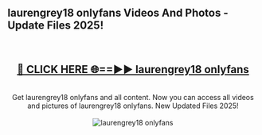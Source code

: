 <h2>laurengrey18 onlyfans Videos And Photos - Update Files 2025!</h2>
<br>
<div align="center">
<h2><a href="https://linkcuts.com/hfmhzwbr" rel="nofollow">🔴 CLICK HERE 🌐==►► laurengrey18 onlyfans</a></h2>
<br>
Get laurengrey18 onlyfans and all content. Now you can access all videos and pictures of laurengrey18 onlyfans. New Updated Files 2025!
<br>
<br>
<a href="https://linkcuts.com/hfmhzwbr" rel="nofollow" data-target="animated-image.originalLink"><img src="https://i.ibb.co.com/WyWwxjT/player-gif2.gif" alt="laurengrey18 onlyfans" style="max-width: 100%; display: inline-block;" data-target="animated-image.originalImage"></a>
</div>
<br>